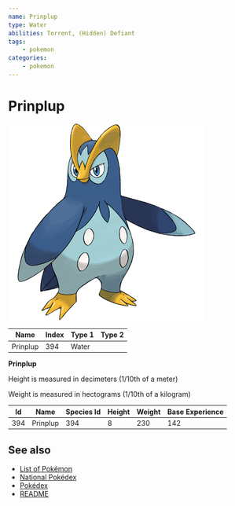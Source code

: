 ```yaml
---
name: Prinplup
type: Water
abilities: Torrent, (Hidden) Defiant
tags:
    - pokemon
categories:
    - pokemon
---
```


# Prinplup


![Prinplup](images/394.png)

| **Name** | **Index** | **Type 1** | **Type 2** |
|----|----|----|----|
| Prinplup | 394 | Water  |  |

**Prinplup** 


Height is measured in decimeters (1/10th of a meter)

Weight is measured in hectograms (1/10th of a kilogram)

| **Id** | **Name** | **Species Id** | **Height** | **Weight** | **Base Experience** |
|--------|----------|----------------|------------|------------|---------------------|
| 394 | Prinplup | 394 | 8 | 230 | 142 |


## See also

- [List of Pokémon](../pokemon.md)
- [National Pokédex](../national_pokedex.md)
- [Pokédex](../pokedex.md)
- [README](../README.md)
